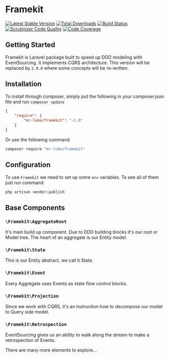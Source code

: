 # Framekit

[![Latest Stable Version](https://poser.pugx.org/mr-luke/framekit/v)](//packagist.org/packages/mr-luke/framekit)
[![Total Downloads](https://poser.pugx.org/mr-luke/framekit/downloads)](//packagist.org/packages/mr-luke/framekit)
[![Build Status](https://scrutinizer-ci.com/g/mr-luke/framekit/badges/build.png?b=master)](https://scrutinizer-ci.com/g/mr-luke/framekit/build-status/master)
[![Scrutinizer Code Quality](https://scrutinizer-ci.com/g/mr-luke/framekit/badges/quality-score.png?b=master)](https://scrutinizer-ci.com/g/mr-luke/framekit/?branch=master)
[![Code Coverage](https://scrutinizer-ci.com/g/mr-luke/framekit/badges/coverage.png?b=master)](https://scrutinizer-ci.com/g/mr-luke/framekit/?branch=master)

## Getting Started

Framekit is Laravel package built to speed up DDD modeling with EventSourcing. It implements 
CQRS architecture. This version will be replaced by `2.0.0` where some concepts will be re-written.

## Installation

To install through composer, simply put the following in your composer.json file and run `composer update`

```json
{
    "require": {
        "mr-luke/framekit": "~1.0"
    }
}
```
Or use the following command

```bash
composer require "mr-luke/framekit"
```

## Configuration

To use `Framekit` we need to set up some `env` variables. To see all of them just run command:
```bash
php artisan vendor:publish
```

## Base Components

### `\Framekit\AggregateRoot`
It's main build up component. Due to DDD building blocks it's our root or Model tree. The heart 
of an aggregate is our Entity model.

### `\Framekit\State`
This is our Entity abstract, we call it State.

### `\Framekit\Event`
Every Aggregate uses Events as state flow control blocks.

### `\Framekit\Projection`
Since we work with CQRS, it's an instruction how to decompose our model to Query side model.

### `\Framekit\Retrospection`
EventSourcing gives us an ability to walk along the stream to make a retrospection of Events.

There are many more elements to explore...
